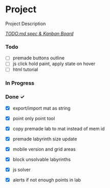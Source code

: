 # Project

Project Description

<em>[TODO.md spec & Kanban Board](https://bit.ly/3fCwKfM)</em>

### Todo

- [ ] premade buttons outline  
- [ ] js click hold paint, apply state on hover  
- [ ] html tutorial  

### In Progress


### Done ✓

- [x] export/import mat as string  
- [x] point only point tool  
- [x] copy premade lab to mat instead of mem id  
- [x] premade labyrinth size update  
- [x] mobile version and grid areas  
- [x] block unsolvable labyrinths  
- [x] js solver  
- [x] alerts if not enough points in lab  

